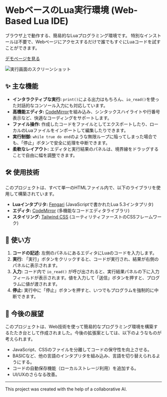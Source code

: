 # WebベースのLua実行環境 (Web-Based Lua IDE)

ブラウザ上で動作する、簡易的なLuaプログラミング環境です。
特別なインストールは不要で、Webページにアクセスするだけで誰でもすぐにLuaコードを試すことができます。

[デモページを見る](https://[あなたのGitHubユーザー名].github.io/[リポジトリ名]/) <!-- ★★★ 公開後にURLを書き換えてください ★★★ -->

![実行画面のスクリーンショット](https://placehold.co/600x400/2d3748/ffffff?text=Web-Based-Lua-IDE) <!-- ★★★ スクリーンショットを撮影して差し替えてください ★★★ -->

## ✨ 主な機能

* **インタラクティブな実行:** `print()`による出力はもちろん、`io_read()`を使った対話的なコンソール入力にも対応しています。
* **高機能エディタ:** [CodeMirror](https://codemirror.net/)を組み込み、シンタックスハイライトや行番号表示など、快適なコーディングをサポートします。
* **ファイル操作:** 作成したコードをファイルとしてエクスポートしたり、ローカルのLuaファイルをインポートして編集したりできます。
* **実行制御:** `while true do end`のような無限ループに陥ってしまった場合でも、「停止」ボタンで安全に処理を中断できます。
* **柔軟なレイアウト:** エディタと実行結果のパネルは、境界線をドラッグすることで自由に幅を調整できます。

## 🛠️ 使用技術

このプロジェクトは、すべて単一のHTMLファイル内で、以下のライブラリを使用して構築されています。

* **Luaインタプリタ:** [Fengari](https://fengari.io/) (JavaScriptで書かれたLua 5.3インタプリタ)
* **エディタ:** [CodeMirror](https://codemirror.net/) (多機能なコードエディタライブラリ)
* **スタイリング:** [Tailwind CSS](https://tailwindcss.com/) (ユーティリティファーストのCSSフレームワーク)

## 🚀 使い方

1.  **コードの記述:** 左側のパネルにあるエディタにLuaのコードを入力します。
2.  **実行:** 「実行」ボタンをクリックすると、コードが実行され、結果が右側のパネルに表示されます。
3.  **入力:** コード内で `io_read()` が呼び出されると、実行結果パネルの下に入力フィールドが表示されます。値を入力して「送信」ボタンを押すと、プログラムに値が渡されます。
4.  **停止:** 実行中に「停止」ボタンを押すと、いつでもプログラムを強制的に中断できます。

## 📝 今後の展望

このプロジェクトは、Web技術を使って簡易的なプログラミング環境を構築するたたき台として作成されました。今後の拡張案としては、以下のようなものが考えられます。

* JavaScript、CSSのファイルを分離してコードの保守性を向上させる。
* BASICなど、他の言語のインタプリタを組み込み、言語を切り替えられるようにする。
* コードの自動保存機能（ローカルストレージ利用）を追加する。
* UI/UXのさらなる改善。

---

This project was created with the help of a collaborative AI.